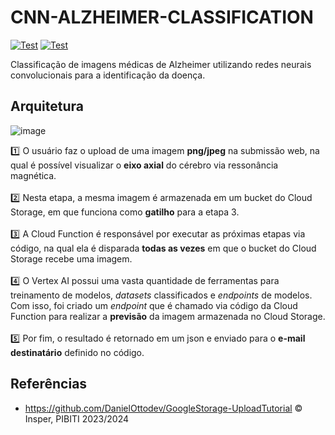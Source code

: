 # CNN-ALZHEIMER-CLASSIFICATION
<a href="https://github.com/RicardoMourao-py/CNN-ALZHEIMER-CLASSIFICATION/actions/workflows/backend.yaml" target="_blank"><img src="https://github.com/RicardoMourao-py/CNN-ALZHEIMER-CLASSIFICATION/actions/workflows/backend.yaml/badge.svg" alt="Test"></a>
<a href="https://github.com/RicardoMourao-py/CNN-ALZHEIMER-CLASSIFICATION/actions/workflows/frontend.yaml" target="_blank"><img src="https://github.com/RicardoMourao-py/CNN-ALZHEIMER-CLASSIFICATION/actions/workflows/frontend.yaml/badge.svg" alt="Test"></a>

Classificação de imagens médicas de Alzheimer utilizando redes neurais convolucionais para a identificação da doença.

## Arquitetura

![image](https://github.com/user-attachments/assets/a1e166c2-6b3b-4738-bad1-6d9af590b934)

:one: O usuário faz o upload de uma imagem **png/jpeg** na submissão web, na qual é possível visualizar o **eixo axial** do cérebro via ressonância magnética. <br><br>
:two: Nesta etapa, a mesma imagem é armazenada em um bucket do Cloud Storage, em que funciona como **gatilho** para a etapa 3. <br><br>
:three: A Cloud Function é responsável por executar as próximas etapas via código, na qual ela é disparada **todas as vezes** em que o bucket do Cloud Storage recebe uma imagem. <br><br>
:four: O Vertex AI possui uma vasta quantidade de ferramentas para treinamento de modelos, *datasets* classificados e *endpoints* de modelos. Com isso, foi criado um *endpoint* que é chamado via código da Cloud Function para realizar a **previsão** da imagem armazenada no Cloud Storage. <br><br>
:five: Por fim, o resultado é retornado em um json e enviado para o **e-mail destinatário** definido no código. 

## Referências
- https://github.com/DanielOttodev/GoogleStorage-UploadTutorial
©️ Insper, PIBITI 2023/2024
